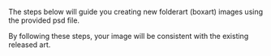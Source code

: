 The steps below will guide you creating new folderart (boxart) images using the provided psd file.

By following these steps, your image will be consistent with the existing released art.
